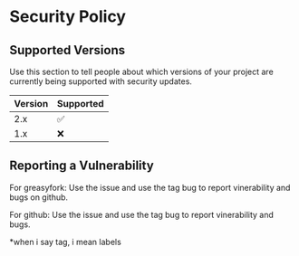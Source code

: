 # Security Policy

## Supported Versions

Use this section to tell people about which versions of your project are
currently being supported with security updates.

| Version | Supported          |
| ------- | ------------------ |
| 2.x   | :white_check_mark: |
| 1.x  | :x:                |

## Reporting a Vulnerability


For greasyfork:
Use the issue and use the tag bug to report vinerability and bugs on github.

For github:
Use the issue and use the tag bug to report vinerability and bugs.

*when i say tag, i mean labels
